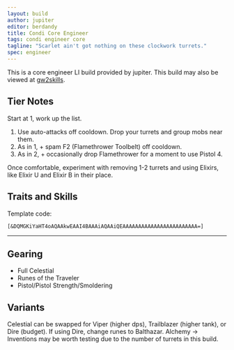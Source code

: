 ```yaml
---
layout: build
author: jupiter
editor: berdandy
title: Condi Core Engineer
tags: condi engineer core
tagline: "Scarlet ain't got nothing on these clockwork turrets."
spec: engineer
---
```


This is a core engineer LI build provided by jupiter. This build may also be viewed at [gw2skills](http://gw2skills.net/editor/?PegAoqlZw6YMsEWJOULaJfA-zxIY1ohvMSIBCsAkfA-e).

## Tier Notes

Start at 1, work up the list.

1. Use auto-attacks off cooldown. Drop your turrets and group mobs near them.
2. As in 1, + spam F2 (Flamethrower Toolbelt) off cooldown.
3. As in 2, + occasionally drop Flamethrower for a moment to use Pistol 4.

Once comfortable, experiment with removing 1-2 turrets and using Elixirs, like Elixir U and Elixir B in their place.

## Traits and Skills

Template code:

`[&DQMGKiYaHT4oAQAAkwEAAI4BAAAiAQAAiQEAAAAAAAAAAAAAAAAAAAAAAAA=]`

---

<div
  data-armory-embed="skills"
  data-armory-ids="5857,5927,5912,5836,5868"
>
</div>

<div
  data-armory-embed="specializations"
  data-armory-ids="6,38,29"
  data-armory-6-traits="525,1892,505"
  data-armory-38-traits="1930,2006,510"
  data-armory-29-traits="509,470,1854"
>
</div>
<script async src="https://unpkg.com/armory-embeds@^0.x.x/armory-embeds.js"></script>

## Gearing

- Full Celestial
- Runes of the Traveler
- Pistol/Pistol Strength/Smoldering 

## Variants

Celestial can be swapped for Viper (higher dps), Trailblazer (higher tank), or Dire (budget). If using Dire, change runes to Balthazar. Alchemy -> Inventions may be worth testing due to the number of turrets in this build.
